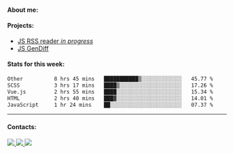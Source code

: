 #### About me:

#### Projects:
- [JS RSS reader *in progress*](https://github.com/GKoil/frontend-project-lvl3)
- [JS GenDiff](https://github.com/GKoil/GenDiff)

#### Stats for this week:
<!--START_SECTION:waka-->

```txt
Other          8 hrs 45 mins   ███████████▒░░░░░░░░░░░░░   45.77 %
SCSS           3 hrs 17 mins   ████▒░░░░░░░░░░░░░░░░░░░░   17.26 %
Vue.js         2 hrs 55 mins   ████░░░░░░░░░░░░░░░░░░░░░   15.34 %
HTML           2 hrs 40 mins   ███▓░░░░░░░░░░░░░░░░░░░░░   14.01 %
JavaScript     1 hr 24 mins    ██░░░░░░░░░░░░░░░░░░░░░░░   07.37 %
```

<!--END_SECTION:waka-->
---
#### Contacts:

<a target='_blank' title='LinkedIn' href="https://www.linkedin.com/in/gkoil/">
  <img src="https://img.shields.io/badge/LinkedIn-0077B5?style=for-the-badge&logo=linkedin&logoColor=white" />
</a>
<a target='_blank' title='Telegram' href="https://t.me/gkoil">
  <img src="https://img.shields.io/badge/Telegram-2CA5E0?style=for-the-badge&logo=telegram&logoColor=white" />
</a>
<a target='_blank' title='Gmail' href="mailto: gk.grigorev@gmail.com">
  <img src="https://img.shields.io/badge/Gmail-D14836?style=for-the-badge&logo=gmail&logoColor=white" />
</a>

